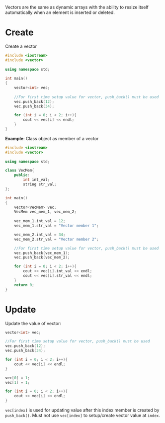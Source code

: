 Vectors are the same as dynamic arrays with the ability to resize itself automatically when an element is inserted or deleted.

# Create

Create a vector

```cpp
#include <iostream>
#include <vector>
 
using namespace std;
 
int main()
{
    vector<int> vec;
 
    //For first time setup value for vector, push_back() must be used
    vec.push_back(12);
    vec.push_back(34);

    for (int i = 0; i < 2; i++){
        cout << vec[i] << endl;
    }
}
```

**Example**: Class object as member of a vector

```cpp
#include <iostream>
#include <vector>
 
using namespace std;

class VecMem{
    public:
        int int_val;
        string str_val;
};

int main()
{
    vector<VecMem> vec;
    VecMem vec_mem_1, vec_mem_2;
    
    vec_mem_1.int_val = 12;
    vec_mem_1.str_val = "Vector member 1";

    vec_mem_2.int_val = 34;
    vec_mem_2.str_val = "Vector member 2";

    //For first time setup value for vector, push_back() must be used
    vec.push_back(vec_mem_1);
    vec.push_back(vec_mem_2);

    for (int i = 0; i < 2; i++){
        cout << vec[i].int_val << endl;
        cout << vec[i].str_val << endl;
    }
    return 0;
}
```

# Update

Update the value of vector:

```cpp
vector<int> vec;

//For first time setup value for vector, push_back() must be used
vec.push_back(12);
vec.push_back(34);

for (int i = 0; i < 2; i++){
    cout << vec[i] << endl;
}

vec[0] = 1;
vec[1] = 1;

for (int i = 0; i < 2; i++){
    cout << vec[i] << endl;
}
```

``vec[index]`` is used for updating value after this index member is created by ``push_back()``. Must not use ``vec[index]``  to setup/create vector value at ``index``. 

